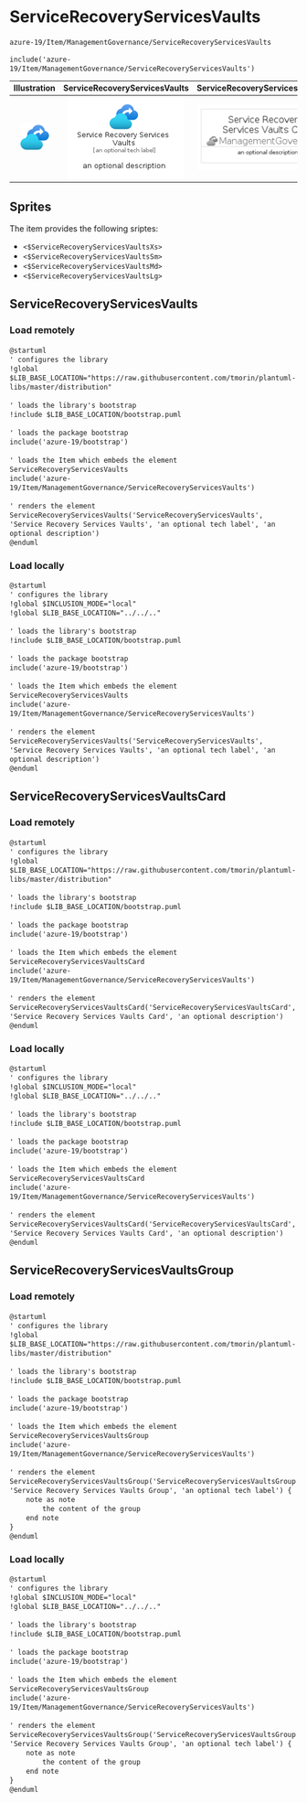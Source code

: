 # ServiceRecoveryServicesVaults


```text
azure-19/Item/ManagementGovernance/ServiceRecoveryServicesVaults
```

```text
include('azure-19/Item/ManagementGovernance/ServiceRecoveryServicesVaults')
```



| Illustration | ServiceRecoveryServicesVaults | ServiceRecoveryServicesVaultsCard | ServiceRecoveryServicesVaultsGroup |
| :---: | :---: | :---: | :---: |
| ![illustration for Illustration](../../../azure-19/Item/ManagementGovernance/ServiceRecoveryServicesVaults.png) | ![illustration for ServiceRecoveryServicesVaults](../../../azure-19/Item/ManagementGovernance/ServiceRecoveryServicesVaults.Local.png) | ![illustration for ServiceRecoveryServicesVaultsCard](../../../azure-19/Item/ManagementGovernance/ServiceRecoveryServicesVaultsCard.Local.png) | ![illustration for ServiceRecoveryServicesVaultsGroup](../../../azure-19/Item/ManagementGovernance/ServiceRecoveryServicesVaultsGroup.Local.png) |



## Sprites
The item provides the following sriptes:

- `<$ServiceRecoveryServicesVaultsXs>`
- `<$ServiceRecoveryServicesVaultsSm>`
- `<$ServiceRecoveryServicesVaultsMd>`
- `<$ServiceRecoveryServicesVaultsLg>`





## ServiceRecoveryServicesVaults

### Load remotely
```plantuml
@startuml
' configures the library
!global $LIB_BASE_LOCATION="https://raw.githubusercontent.com/tmorin/plantuml-libs/master/distribution"

' loads the library's bootstrap
!include $LIB_BASE_LOCATION/bootstrap.puml

' loads the package bootstrap
include('azure-19/bootstrap')

' loads the Item which embeds the element ServiceRecoveryServicesVaults
include('azure-19/Item/ManagementGovernance/ServiceRecoveryServicesVaults')

' renders the element
ServiceRecoveryServicesVaults('ServiceRecoveryServicesVaults', 'Service Recovery Services Vaults', 'an optional tech label', 'an optional description')
@enduml
```

### Load locally
```plantuml
@startuml
' configures the library
!global $INCLUSION_MODE="local"
!global $LIB_BASE_LOCATION="../../.."

' loads the library's bootstrap
!include $LIB_BASE_LOCATION/bootstrap.puml

' loads the package bootstrap
include('azure-19/bootstrap')

' loads the Item which embeds the element ServiceRecoveryServicesVaults
include('azure-19/Item/ManagementGovernance/ServiceRecoveryServicesVaults')

' renders the element
ServiceRecoveryServicesVaults('ServiceRecoveryServicesVaults', 'Service Recovery Services Vaults', 'an optional tech label', 'an optional description')
@enduml
```

## ServiceRecoveryServicesVaultsCard

### Load remotely
```plantuml
@startuml
' configures the library
!global $LIB_BASE_LOCATION="https://raw.githubusercontent.com/tmorin/plantuml-libs/master/distribution"

' loads the library's bootstrap
!include $LIB_BASE_LOCATION/bootstrap.puml

' loads the package bootstrap
include('azure-19/bootstrap')

' loads the Item which embeds the element ServiceRecoveryServicesVaultsCard
include('azure-19/Item/ManagementGovernance/ServiceRecoveryServicesVaults')

' renders the element
ServiceRecoveryServicesVaultsCard('ServiceRecoveryServicesVaultsCard', 'Service Recovery Services Vaults Card', 'an optional description')
@enduml
```

### Load locally
```plantuml
@startuml
' configures the library
!global $INCLUSION_MODE="local"
!global $LIB_BASE_LOCATION="../../.."

' loads the library's bootstrap
!include $LIB_BASE_LOCATION/bootstrap.puml

' loads the package bootstrap
include('azure-19/bootstrap')

' loads the Item which embeds the element ServiceRecoveryServicesVaultsCard
include('azure-19/Item/ManagementGovernance/ServiceRecoveryServicesVaults')

' renders the element
ServiceRecoveryServicesVaultsCard('ServiceRecoveryServicesVaultsCard', 'Service Recovery Services Vaults Card', 'an optional description')
@enduml
```

## ServiceRecoveryServicesVaultsGroup

### Load remotely
```plantuml
@startuml
' configures the library
!global $LIB_BASE_LOCATION="https://raw.githubusercontent.com/tmorin/plantuml-libs/master/distribution"

' loads the library's bootstrap
!include $LIB_BASE_LOCATION/bootstrap.puml

' loads the package bootstrap
include('azure-19/bootstrap')

' loads the Item which embeds the element ServiceRecoveryServicesVaultsGroup
include('azure-19/Item/ManagementGovernance/ServiceRecoveryServicesVaults')

' renders the element
ServiceRecoveryServicesVaultsGroup('ServiceRecoveryServicesVaultsGroup', 'Service Recovery Services Vaults Group', 'an optional tech label') {
    note as note
        the content of the group
    end note
}
@enduml
```

### Load locally
```plantuml
@startuml
' configures the library
!global $INCLUSION_MODE="local"
!global $LIB_BASE_LOCATION="../../.."

' loads the library's bootstrap
!include $LIB_BASE_LOCATION/bootstrap.puml

' loads the package bootstrap
include('azure-19/bootstrap')

' loads the Item which embeds the element ServiceRecoveryServicesVaultsGroup
include('azure-19/Item/ManagementGovernance/ServiceRecoveryServicesVaults')

' renders the element
ServiceRecoveryServicesVaultsGroup('ServiceRecoveryServicesVaultsGroup', 'Service Recovery Services Vaults Group', 'an optional tech label') {
    note as note
        the content of the group
    end note
}
@enduml
```

